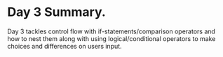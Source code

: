 # Day 3 Summary.

Day 3 tackles control flow with if-statements/comparison operators and how to nest them along
with using logical/conditional operators to make choices and differences on users input.